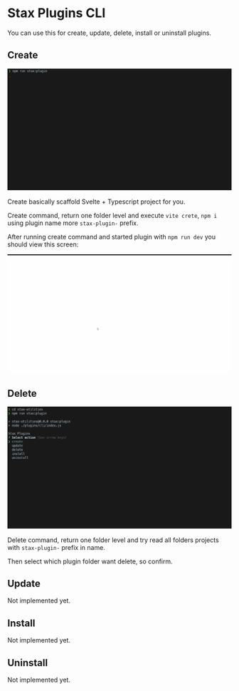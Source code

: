 # Stax Plugins CLI

You can use this for create, update, delete, install or uninstall plugins.

## Create

![](screenshots/create.gif)

Create basically scaffold Svelte + Typescript project for you.

Create command, return one folder level and execute `vite crete`, `npm i` using plugin name more `stax-plugin-` prefix.

After running create command and started plugin with `npm run dev` you should view this screen:

![](screenshots/plugin.gif)

## Delete

![](screenshots/delete.gif)

Delete command, return one folder level and try read all folders projects with `stax-plugin-` prefix in name.

Then select which plugin folder want delete, so confirm.

## Update

Not implemented yet.

## Install

Not implemented yet.

## Uninstall

Not implemented yet.